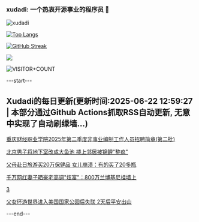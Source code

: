 ### xudadi: 一个热衷开源事业的程序员 👋

![xudadi](https://github-readme-stats-git-masterorgs-github-readme-stats-team.vercel.app/api?username=xudadi)

[![Top Langs](https://github-readme-stats.vercel.app/api/top-langs/?username=xudadi)](https://github.com/anuraghazra/github-readme-stats)

[![GitHub Streak](https://streak-stats.demolab.com?user=xudadi&locale=zh_Hans)](https://git.io/streak-stats)

![](https://raw.githubusercontent.com/xudadi/xudadi/main/assets/github-contribution-grid-snake.svg)

![VISITOR+COUNT](https://komarev.com/ghpvc/?username=xudadi&label=VISITOR+COUNT)


---start---

## Xudadi的每日更新(更新时间:2025-06-22 12:59:27 | 本部分通过Github Actions抓取RSS自动更新, 无意中实现了自动刷绿墙...)

[重庆财经职业学院2025年第二季度非事业编制工作人员招聘简章(第二批)](https://www.gongkaoleida.com/article/2465127)

[北京男子将地下室改成大鱼池 楼上邻居被锦鲤"整疯"](https://m.163.com/news/article/K2J7RE3H00019B3E.html)

[父母赴日旅游买20万保健品 女儿崩溃：有的买了20多瓶](https://m.163.com/news/article/K2J7GDHQ053469LG.html)

[千万网红妻子晒豪宅高调"炫富"：800万兰博基尼挂墙上](https://m.163.com/news/article/K2IU7J6V0550B6IS.html)

[3](https://m.163.com/touch/news/sub/domestic)

[父女环游世界进入美国国家公园后失联 2天后平安出山](https://m.163.com/news/article/K2J4A4VM051492LM.html)

---end---
